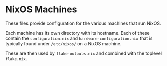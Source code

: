 # NixOS Machines

These files provide configuration for the various machines that run NixOS.

Each machine has its own directory with its hostname. Each of these contain the
`configuration.nix` and `hardware-configuration.nix` that is typically found
under `/etc/nixos/` on a NixOS machine.

These are then used by `flake-outputs.nix` and combined with the toplevel
`flake.nix`.
